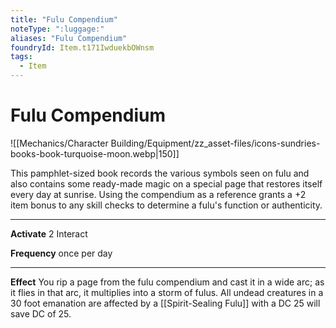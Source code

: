 ```yaml
---
title: "Fulu Compendium"
noteType: ":luggage:"
aliases: "Fulu Compendium"
foundryId: Item.t171IwduekbOWnsm
tags:
  - Item
---
```


# Fulu Compendium
![[Mechanics/Character Building/Equipment/zz_asset-files/icons-sundries-books-book-turquoise-moon.webp|150]]

This pamphlet-sized book records the various symbols seen on fulu and also contains some ready-made magic on a special page that restores itself every day at sunrise. Using the compendium as a reference grants a +2 item bonus to any skill checks to determine a fulu's function or authenticity.

* * *

**Activate** 2 Interact

**Frequency** once per day

* * *

**Effect** You rip a page from the fulu compendium and cast it in a wide arc; as it flies in that arc, it multiplies into a storm of fulus. All undead creatures in a 30 foot emanation are affected by a [[Spirit-Sealing Fulu]] with a DC 25 will save DC of 25.
